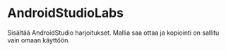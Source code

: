 # AndroidStudioLabs
Sisältää AndroidStudio harjoitukset. 
Mallia saa ottaa ja kopiointi on sallitu vain omaan käyttöön.
